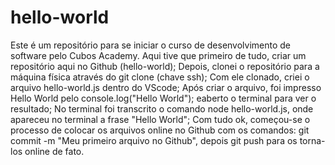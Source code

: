 # hello-world
Este é um repositório para se iniciar o curso de desenvolvimento de software pelo Cubos Academy.
Aqui tive que primeiro de tudo, criar um repositório aqui no Github (hello-world);
Depois, clonei o repositório para a máquina física através do git clone (chave ssh);
Com ele clonado, criei o arquivo hello-world.js dentro do VScode;
Após criar o arquivo, foi impresso Hello World pelo console.log("Hello World"); eaberto o terminal para ver o resultado;
No terminal foi transcrito o comando node hello-world.js, onde apareceu no terminal a frase "Hello World";
Com tudo ok, começou-se o processo de colocar os arquivos online no Github com os comandos: git commit -m "Meu primeiro arquivo no Github", depois git push para os torna-los online de fato.
